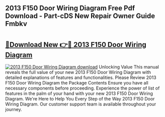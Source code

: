 ## 2013 F150 Door Wiring Diagram Free Pdf Download - Part-cDS New Repair Owner Guide Fmbkv

# <h2><a href="http://dflqbq.blite.top/?on=2013+F150+Door+Wiring+Diagram">🔗Download New 👉🔴 2013 F150 Door Wiring Diagram</a></h2>

[![2013 F150 Door Wiring Diagram download](https://i.imgur.com/lujVjoI.png)](http://dflqbq.blite.top/?on=2013+F150+Door+Wiring+Diagram)
Unlocking Value This manual reveals the full value of your new 2013 F150 Door Wiring Diagram with detailed explanations of features and functionalities. Please Review 2013 F150 Door Wiring Diagram the Package Contents Ensure you have all necessary components before proceeding. Experience the power of list of features in the palm of your hand with your new 2013 F150 Door Wiring Diagram. We're Here to Help You Every Step of the Way 2013 F150 Door Wiring Diagram. Our customer support team is available throughout your journey.
